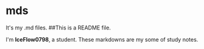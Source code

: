 # mds
It's my .md files.
##This is a README file.

I'm **IceFlow0798**, a student.
These markdowns are my some of study notes.
